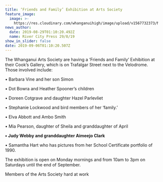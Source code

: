 ```yaml
---
title: ‘Friends and Family’ Exhibition at Arts Society
feature_image:
  image: >-
    https://res.cloudinary.com/whanganuihigh/image/upload/v1567732373/News/Judy_Webby.RCP_29.8.19.jpg
news_author:
  date: 2019-08-29T01:10:20.492Z
  name: River City Press 29/8/19
show_in_slider: false
date: 2019-09-06T01:10:20.507Z
---
```

The Whanganui Arts Society are having a ‘Friends and Family’ Exhibition at their Cook’s Gallery, which is on Trafalgar Street next to the Velodrome. Those involved include:

• Barbara Vine and her son Simon

• Dot Bowra and Heather Spooner’s children

• Doreen Cotgrave and daughter Hazel Parlevliet

• Stephanie Lockwood and bird members of her ‘family.’

• Elva Abbott and Ambo Smith

• Mia Pearson, daughter of Sheila and granddaughter of April

**• Judy Webby and granddaughter Aimeejo Clark**

• Samantha Hart who has pictures from her School Certificate portfolio of 1990.

The exhibition is open on Monday mornings and from 10am to 3pm on Saturdays until the end of September.



Members of the Arts Society hard at work
